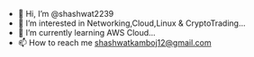 - 👋 Hi, I’m @shashwat2239
- 👀 I’m interested in Networking,Cloud,Linux & CryptoTrading...
- 🌱 I’m currently learning AWS Cloud...
- 📫 How to reach me shashwatkamboj12@gmail.com

<!---
shashwat2239/shashwat2239 is a ✨ special ✨ repository because its `README.md` (this file) appears on your GitHub profile.
You can click the Preview link to take a look at your changes.
--->
